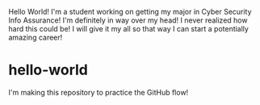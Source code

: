 Hello World! I'm a student working on getting my major in Cyber Security Info Assurance! I'm definitely in way over my head! I never realized how hard this could be! I will give it my all so that way I can start a potentially amazing career!
 # hello-world
I'm making this repository to practice the GitHub flow!
